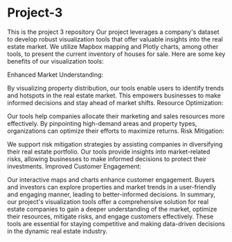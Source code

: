 # Project-3
This is the project 3 repository
Our project leverages a company's dataset to develop robust visualization tools that offer valuable insights into the real estate market. We utilize Mapbox mapping and Plotly charts, among other tools, to present the current inventory of houses for sale. Here are some key benefits of our visualization tools:

Enhanced Market Understanding:

By visualizing property distribution, our tools enable users to identify trends and hotspots in the real estate market. This empowers businesses to make informed decisions and stay ahead of market shifts.
Resource Optimization:

Our tools help companies allocate their marketing and sales resources more effectively. By pinpointing high-demand areas and property types, organizations can optimize their efforts to maximize returns.
Risk Mitigation:

We support risk mitigation strategies by assisting companies in diversifying their real estate portfolio. Our tools provide insights into market-related risks, allowing businesses to make informed decisions to protect their investments.
Improved Customer Engagement:

Our interactive maps and charts enhance customer engagement. Buyers and investors can explore properties and market trends in a user-friendly and engaging manner, leading to better-informed decisions.
In summary, our project's visualization tools offer a comprehensive solution for real estate companies to gain a deeper understanding of the market, optimize their resources, mitigate risks, and engage customers effectively. These tools are essential for staying competitive and making data-driven decisions in the dynamic real estate industry.
